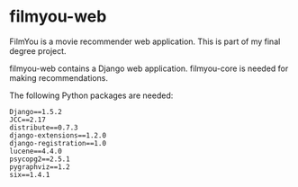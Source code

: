 filmyou-web
=====================

FilmYou is a movie recommender web application. This is part of my final degree project.

filmyou-web contains a Django web application. filmyou-core is needed for making recommendations.

The following Python packages are needed:
```
Django==1.5.2
JCC==2.17
distribute==0.7.3
django-extensions==1.2.0
django-registration==1.0
lucene==4.4.0
psycopg2==2.5.1
pygraphviz==1.2
six==1.4.1
```

